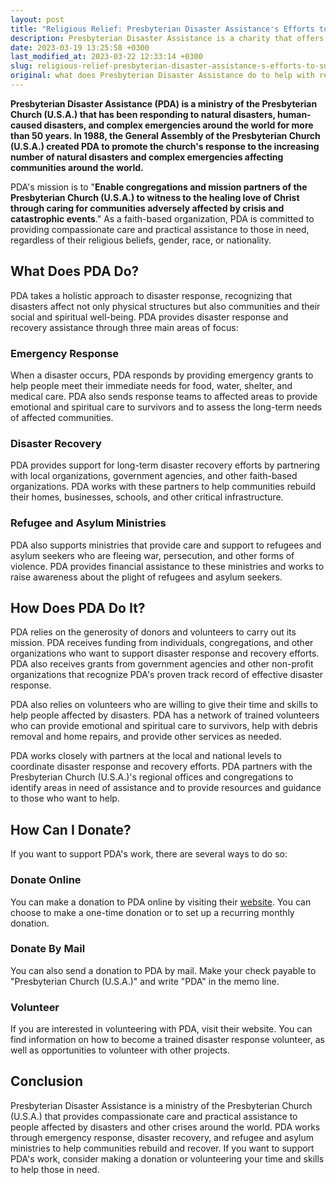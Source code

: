 ```yaml
---
layout: post
title: "Religious Relief: Presbyterian Disaster Assistance's Efforts to Support Communities in Crisis and How You Can Help"
description: Presbyterian Disaster Assistance is a charity that offers aid and support to individuals and communities affected by disasters, including those related to religious issues. They provide emotional and spiritual care, as well as resources for recovery and rebuilding. You can donate to their cause through their website, and also learn more about their work and how they are helping people in need.
date: 2023-03-19 13:25:58 +0300
last_modified_at: 2023-03-22 12:33:14 +0300
slug: religious-relief-presbyterian-disaster-assistance-s-efforts-to-support-communities-in-crisis-and-how-you-can-help
original: what does Presbyterian Disaster Assistance do to help with religious issues as a charity, how do they do it, how can i donate?
---
```

**Presbyterian Disaster Assistance (PDA) is a ministry of the Presbyterian Church (U.S.A.) that has been responding to natural disasters, human-caused disasters, and complex emergencies around the world for more than 50 years. In 1988, the General Assembly of the Presbyterian Church (U.S.A.) created PDA to promote the church's response to the increasing number of natural disasters and complex emergencies affecting communities around the world.**

PDA's mission is to "**Enable congregations and mission partners of the Presbyterian Church (U.S.A.) to witness to the healing love of Christ through caring for communities adversely affected by crisis and catastrophic events**." As a faith-based organization, PDA is committed to providing compassionate care and practical assistance to those in need, regardless of their religious beliefs, gender, race, or nationality.

## What Does PDA Do?

PDA takes a holistic approach to disaster response, recognizing that disasters affect not only physical structures but also communities and their social and spiritual well-being. PDA provides disaster response and recovery assistance through three main areas of focus:

### Emergency Response

When a disaster occurs, PDA responds by providing emergency grants to help people meet their immediate needs for food, water, shelter, and medical care. PDA also sends response teams to affected areas to provide emotional and spiritual care to survivors and to assess the long-term needs of affected communities.

### Disaster Recovery

PDA provides support for long-term disaster recovery efforts by partnering with local organizations, government agencies, and other faith-based organizations. PDA works with these partners to help communities rebuild their homes, businesses, schools, and other critical infrastructure.

### Refugee and Asylum Ministries

PDA also supports ministries that provide care and support to refugees and asylum seekers who are fleeing war, persecution, and other forms of violence. PDA provides financial assistance to these ministries and works to raise awareness about the plight of refugees and asylum seekers.

## How Does PDA Do It?

PDA relies on the generosity of donors and volunteers to carry out its mission. PDA receives funding from individuals, congregations, and other organizations who want to support disaster response and recovery efforts. PDA also receives grants from government agencies and other non-profit organizations that recognize PDA's proven track record of effective disaster response.

PDA also relies on volunteers who are willing to give their time and skills to help people affected by disasters. PDA has a network of trained volunteers who can provide emotional and spiritual care to survivors, help with debris removal and home repairs, and provide other services as needed.

PDA works closely with partners at the local and national levels to coordinate disaster response and recovery efforts. PDA partners with the Presbyterian Church (U.S.A.)'s regional offices and congregations to identify areas in need of assistance and to provide resources and guidance to those who want to help.

## How Can I Donate?

If you want to support PDA's work, there are several ways to do so:

### Donate Online

You can make a donation to PDA online by visiting their [website](https://pda.pcusa.org/). You can choose to make a one-time donation or to set up a recurring monthly donation.

### Donate By Mail

You can also send a donation to PDA by mail. Make your check payable to "Presbyterian Church (U.S.A.)" and write "PDA" in the memo line. 

### Volunteer

If you are interested in volunteering with PDA, visit their website. You can find information on how to become a trained disaster response volunteer, as well as opportunities to volunteer with other projects.

## Conclusion

Presbyterian Disaster Assistance is a ministry of the Presbyterian Church (U.S.A.) that provides compassionate care and practical assistance to people affected by disasters and other crises around the world. PDA works through emergency response, disaster recovery, and refugee and asylum ministries to help communities rebuild and recover. If you want to support PDA's work, consider making a donation or volunteering your time and skills to help those in need.